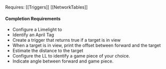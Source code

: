 [](Limelight%20Assist%20Driving.md)[](Limelight%20Assist%20Driving.md)[](Limelight%20Assist%20Driving.md)[](Limelight%20Assist%20Driving.md)[](Limelight%20Assist%20Driving.md)[](Limelight%20Assist%20Driving.md)[](Limelight%20Assist%20Driving.md)[](Limelight%20Assist%20Driving.md)[](Limelight%20Assist%20Driving.md)[](Limelight%20Assist%20Driving.md)[](Limelight%20Assist%20Driving.md)[](Limelight%20Assist%20Driving.md)[](Limelight%20Assist%20Driving.md)[](Limelight%20Assist%20Driving.md)[](Limelight%20Assist%20Driving.md)[](Limelight%20Assist%20Driving.md)[](Limelight%20Assist%20Driving.md)[](Limelight%20Assist%20Driving.md)[](Limelight%20Assist%20Driving.md)[](Limelight%20Assist%20Driving.md)[](Limelight%20Assist%20Driving.md)[](Limelight%20Assist%20Driving.md)[](Limelight%20Assist%20Driving.md)[](Limelight%20Assist%20Driving.md)[](Limelight%20Assist%20Driving.md)[](Limelight%20Assist%20Driving.md)[](Limelight%20Assist%20Driving.md)[](Limelight%20Assist%20Driving.md)[](Limelight%20Assist%20Driving.md)[](Limelight%20Assist%20Driving.md)[](Limelight%20Assist%20Driving.md)[](Limelight%20Assist%20Driving.md)[](Limelight%20Assist%20Driving.md)[](Limelight%20Assist%20Driving.md)[](Limelight%20Assist%20Driving.md)[](Limelight%20Assist%20Driving.md)[](Limelight%20Assist%20Driving.md)[](Limelight%20Assist%20Driving.md)[](Limelight%20Assist%20Driving.md)[](Limelight%20Assist%20Driving.md)[](Limelight%20Assist%20Driving.md)[](Limelight%20Assist%20Driving.md)[](Limelight%20Assist%20Driving.md)[](Limelight%20Assist%20Driving.md)[](Limelight%20Assist%20Driving.md)[](Limelight%20Assist%20Driving.md)[](Limelight%20Assist%20Driving.md)[](Limelight%20Assist%20Driving.md)[](Limelight%20Assist%20Driving.md)[](Limelight%20Assist%20Driving.md)[](Limelight%20Assist%20Driving.md)[](Limelight%20Assist%20Driving.md)[](Limelight%20Assist%20Driving.md)[](Limelight%20Assist%20Driving.md)[](Limelight%20Assist%20Driving.md)[](Limelight%20Assist%20Driving.md)[](Limelight%20Assist%20Driving.md)[](Limelight%20Assist%20Driving.md)[](Limelight%20Assist%20Driving.md)[](Limelight%20Assist%20Driving.md)[](Limelight%20Assist%20Driving.md)[](Limelight%20Assist%20Driving.md)[](Limelight%20Assist%20Driving.md)[](Limelight%20Assist%20Driving.md)[](Limelight%20Assist%20Driving.md)[](Limelight%20Assist%20Driving.md)[](Limelight%20Assist%20Driving.md)[](Limelight%20Assist%20Driving.md)[](Limelight%20Assist%20Driving.md)[](Limelight%20Assist%20Driving.md)[](Limelight%20Assist%20Driving.md)[](Limelight%20Assist%20Driving.md)[](Limelight%20Assist%20Driving.md)[](Limelight%20Assist%20Driving.md)[](Limelight%20Assist%20Driving.md)[](Limelight%20Assist%20Driving.md)[](Limelight%20Assist%20Driving.md)[](Limelight%20Assist%20Driving.md)[](Limelight%20Assist%20Driving.md)[](Limelight%20Assist%20Driving.md)[](Limelight%20Assist%20Driving.md)[](Limelight%20Assist%20Driving.md)[](Limelight%20Assist%20Driving.md)[](Limelight%20Assist%20Driving.md)[](Gyro%20Driving.md)[](Gyro%20Driving.md)[](Gyro%20Driving.md)[](Gyro%20Driving.md)[](Gyro%20Driving.md)[](Gyro%20Driving.md)[](Gyro%20Driving.md)[](Gyro%20Driving.md)Requires:
[[Triggers]]
[[NetworkTables]]
#### Completion Requirements
- Configure a Limelight to 
- Identify an April Tag
- Create a trigger that returns true if a target is in view
- When a target is in view, print the offset between forward and the target
- Estimate the distance to the target
- Configure the LL to identify a game piece of your choice.
- Indicate angle between forward and game piece.